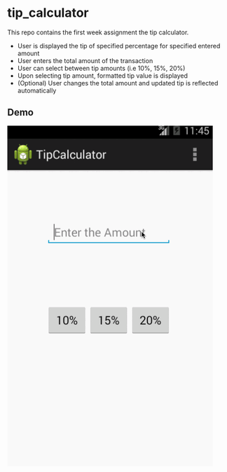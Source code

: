 tip_calculator
==============

This repo contains the first week assignment the tip calculator.

   * User is displayed the tip of specified percentage for specified entered amount  
   * User enters the total amount of the transaction
   * User can select between tip amounts (i.e 10%, 15%, 20%) 
   * Upon selecting tip amount, formatted tip value is displayed
   * (Optional) User changes the total amount and updated tip is reflected automatically


## Demo
![demo](demo.gif "TipCalculator Android App Demo")
